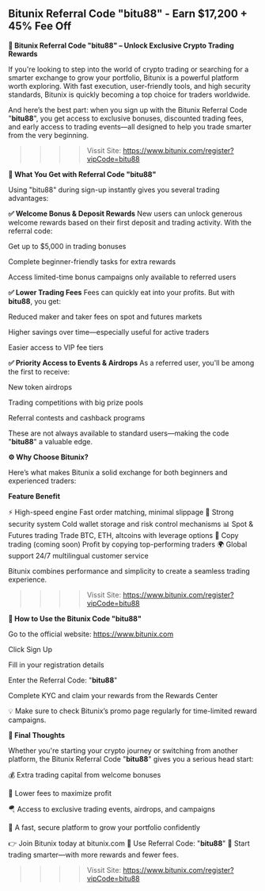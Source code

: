 ## Bitunix Referral Code "bitu88" - Earn $17,200 + 45% Fee Off

**🚀 Bitunix Referral Code "bitu88" – Unlock Exclusive Crypto Trading Rewards**

If you're looking to step into the world of crypto trading or searching for a smarter exchange to grow your portfolio, Bitunix is a powerful platform worth exploring. With fast execution, user-friendly tools, and high security standards, Bitunix is quickly becoming a top choice for traders worldwide.

And here’s the best part: when you sign up with the Bitunix Referral Code "**bitu88**", you get access to exclusive bonuses, discounted trading fees, and early access to trading events—all designed to help you trade smarter from the very beginning.

>>>> Vissit Site: https://www.bitunix.com/register?vipCode=bitu88

**🎁 What You Get with Referral Code "bitu88"**

Using "bitu88" during sign-up instantly gives you several trading advantages:

**✅ Welcome Bonus & Deposit Rewards**
New users can unlock generous welcome rewards based on their first deposit and trading activity. With the referral code:

Get up to $5,000 in trading bonuses

Complete beginner-friendly tasks for extra rewards

Access limited-time bonus campaigns only available to referred users

**✅ Lower Trading Fees**
Fees can quickly eat into your profits. But with **bitu88**, you get:

Reduced maker and taker fees on spot and futures markets

Higher savings over time—especially useful for active traders

Easier access to VIP fee tiers

**✅ Priority Access to Events & Airdrops**
As a referred user, you'll be among the first to receive:

New token airdrops

Trading competitions with big prize pools

Referral contests and cashback programs

These are not always available to standard users—making the code "**bitu88**" a valuable edge.

**⚙️ Why Choose Bitunix?**

Here’s what makes Bitunix a solid exchange for both beginners and experienced traders:

**Feature	Benefit**

⚡ High-speed engine	Fast order matching, minimal slippage
🔐 Strong security system	Cold wallet storage and risk control mechanisms
📊 Spot & Futures trading	Trade BTC, ETH, altcoins with leverage options
🧠 Copy trading (coming soon)	Profit by copying top-performing traders
🌍 Global support	24/7 multilingual customer service

Bitunix combines performance and simplicity to create a seamless trading experience.

>>>> Vissit Site: https://www.bitunix.com/register?vipCode=bitu88

**📝 How to Use the Bitunix Code "bitu88"**

Go to the official website: https://www.bitunix.com

Click Sign Up

Fill in your registration details

Enter the Referral Code: "**bitu88**"

Complete KYC and claim your rewards from the Rewards Center

💡 Make sure to check Bitunix’s promo page regularly for time-limited reward campaigns.

**🎯 Final Thoughts**

Whether you're starting your crypto journey or switching from another platform, the Bitunix Referral Code "**bitu88**" gives you a serious head start:

💰 Extra trading capital from welcome bonuses

🔻 Lower fees to maximize profit

🪂 Access to exclusive trading events, airdrops, and campaigns

📱 A fast, secure platform to grow your portfolio confidently

👉 Join Bitunix today at bitunix.com
🔑 Use Referral Code: "**bitu88**"
🚀 Start trading smarter—with more rewards and fewer fees.

>>>> Vissit Site: https://www.bitunix.com/register?vipCode=bitu88
